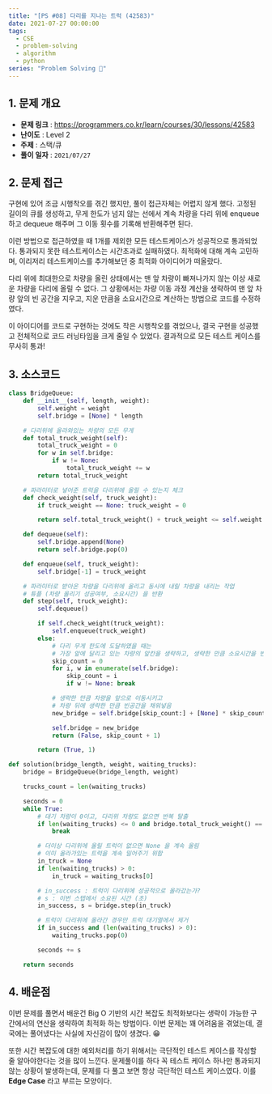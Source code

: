 ```yaml
---
title: "[PS #08] 다리를 지나는 트럭 (42583)"
date: 2021-07-27 00:00:00
tags:
  - CSE
  - problem-solving
  - algorithm
  - python
series: "Problem Solving 🤔"
---
```


## 1. 문제 개요

- **문제 링크** : https://programmers.co.kr/learn/courses/30/lessons/42583
- **난이도** : Level 2
- **주제** : 스택/큐
- **풀이 일자** : `2021/07/27`

## 2. 문제 접근

구현에 있어 조금 시행착오를 겪긴 했지만, 풀이 접근자체는 어렵지 않게 했다. 고정된 길이의 큐를 생성하고, 무게 한도가 넘지 않는 선에서 계속 차량을 다리 위에 enqueue 하고 dequeue 해주며 그 이동 횟수를 기록해 반환해주면 된다.

이런 방법으로 접근하였을 때 1개를 제외한 모든 테스트케이스가 성공적으로 통과되었다. 통과되지 못한 테스트케이스는 시간초과로 실패하였다. 최적화에 대해 계속 고민하며, 이리저리 테스트케이스를 추가해보던 중 최적화 아이디어가 떠올랐다.

다리 위에 최대한으로 차량을 올린 상태에서는 맨 앞 차량이 빠져나가지 않는 이상 새로운 차량을 다리에 올릴 수 없다. 그 상황에서는 차량 이동 과정 계산을 생략하여 맨 앞 차량 앞의 빈 공간을 지우고, 지운 만큼을 소요시간으로 계산하는 방법으로 코드를 수정하였다.

이 아이디어를 코드로 구현하는 것에도 작은 시행착오를 겪었으나, 결국 구현을 성공했고 전체적으로 코드 러닝타임을 크게 줄일 수 있었다. 결과적으로 모든 테스트 케이스를 무사히 통과!

## 3. 소스코드

```python
class BridgeQueue:
    def __init__(self, length, weight):
        self.weight = weight
        self.bridge = [None] * length

    # 다리위에 올라와있는 차량의 모든 무게
    def total_truck_weight(self):
        total_truck_weight = 0
        for w in self.bridge:
            if w != None:
                total_truck_weight += w
        return total_truck_weight

    # 파라미터로 넣어준 트럭을 다리위에 올릴 수 있는지 체크
    def check_weight(self, truck_weight):
        if truck_weight == None: truck_weight = 0

        return self.total_truck_weight() + truck_weight <= self.weight

    def dequeue(self):
        self.bridge.append(None)
        return self.bridge.pop(0)

    def enqueue(self, truck_weight):
        self.bridge[-1] = truck_weight

    # 파라미터로 받아온 차량을 다리위에 올리고 동시에 내릴 차량을 내리는 작업
    # 튜플 (차량 올리기 성공여부, 소요시간) 을 반환
    def step(self, truck_weight):
        self.dequeue()

        if self.check_weight(truck_weight):
            self.enqueue(truck_weight)
        else:
            # 다리 무게 한도에 도달하였을 때는
            # 가장 앞에 달리고 있는 차량의 앞칸을 생략하고, 생략한 만큼 소요시간을 반환
            skip_count = 0
            for i, w in enumerate(self.bridge):
                skip_count = i
                if w != None: break

            # 생략한 만큼 차량을 앞으로 이동시키고
            # 차량 뒤에 생략한 만큼 빈공간을 채워넣음
            new_bridge = self.bridge[skip_count:] + [None] * skip_count

            self.bridge = new_bridge
            return (False, skip_count + 1)

        return (True, 1)

def solution(bridge_length, weight, waiting_trucks):
    bridge = BridgeQueue(bridge_length, weight)

    trucks_count = len(waiting_trucks)

    seconds = 0
    while True:
        # 대기 차량이 0이고, 다리위 차량도 없으면 반복 탈출
        if len(waiting_trucks) <= 0 and bridge.total_truck_weight() == 0:
            break

        # 더이상 다리위에 올릴 트럭이 없으면 None 을 계속 올림
        # 이미 올라가있는 트럭을 계속 밀어주기 위함
        in_truck = None
        if len(waiting_trucks) > 0:
            in_truck = waiting_trucks[0]

        # in_success : 트럭이 다리위에 성공적으로 올라갔는가?
        # s : 이번 스텝에서 소요된 시간 (초)
        in_success, s = bridge.step(in_truck)

        # 트럭이 다리위에 올라간 경우만 트럭 대기열에서 제거
        if in_success and (len(waiting_trucks) > 0):
            waiting_trucks.pop(0)

        seconds += s

    return seconds
```

## 4. 배운점

이번 문제를 풀면서 배운건 Big O 기반의 시간 복잡도 최적화보다는 생략이 가능한 구간에서의 연산을 생략하여 최적화 하는 방법이다. 이번 문제는 꽤 어려움을 겪었는데, 결국에는 풀어냈다는 사실에 자신감이 많이 생겼다. 😁

또한 시간 복잡도에 대한 예외처리를 하기 위해서는 극단적인 테스트 케이스를 작성할 줄 알아야한다는 것을 많이 느낀다. 문제풀이를 하다 꼭 테스트 케이스 하나만 통과되지 않는 상황이 발생하는데, 문제를 다 풀고 보면 항상 극단적인 테스트 케이스였다. 이를 **Edge Case** 라고 부르는 모양이다.
